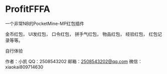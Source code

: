 # ProfitFFFA
一个非常NB的PocketMine-MP红包插件

金币红包，
UI发红包，
口令红包，
拼手气红包，
物品红包，
经验红包，
红包记录等等。

自行体验

作者：小凯
QQ：2508543202
邮箱：2508543202@qq.com
微信：xiaokai809714630
